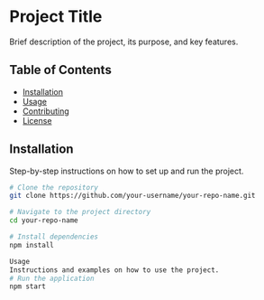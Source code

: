 # Project Title

Brief description of the project, its purpose, and key features.

## Table of Contents
- [Installation](#installation)
- [Usage](#usage)
- [Contributing](#contributing)
- [License](#license)

## Installation

Step-by-step instructions on how to set up and run the project.

```bash
# Clone the repository
git clone https://github.com/your-username/your-repo-name.git

# Navigate to the project directory
cd your-repo-name

# Install dependencies
npm install

Usage
Instructions and examples on how to use the project.
# Run the application
npm start

